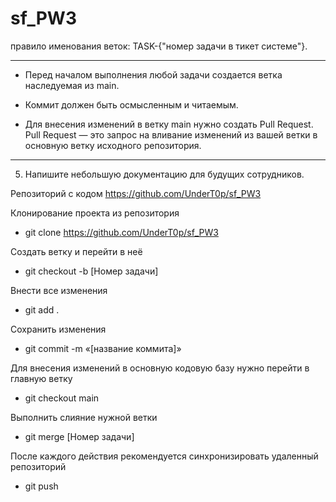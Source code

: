 # sf_PW3

правило именования веток: 
TASK-{"номер задачи в тикет системе"}.
***
- Перед началом выполнения любой задачи создается ветка наследуемая из main.

- Коммит должен быть осмысленным и читаемым.

- Для внесения изменений в ветку main нужно создать Pull Request.
Pull Request — это запрос на вливание изменений из вашей ветки в основную ветку исходного репозитория.
***
5. Напишите небольшую документацию для будущих сотрудников.

Репозиторий с кодом https://github.com/UnderT0p/sf_PW3
 
Клонирование проекта из репозитория

- git clone https://github.com/UnderT0p/sf_PW3

Создать ветку и перейти в неё

- git checkout -b [Номер задачи]

Внести все изменения

- git add .

Сохранить изменения

- git commit -m «[название коммита]»

Для внесения изменений в основную кодовую базу нужно перейти в главную ветку

- git checkout main

Выполнить слияние нужной ветки

- git merge [Номер задачи]

После каждого действия рекомендуется синхронизировать удаленный репозиторий

- git push

